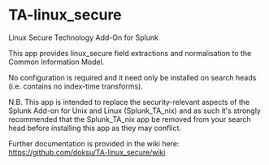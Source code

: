 # TA-linux_secure

Linux Secure Technology Add-On for Splunk

This app provides linux_secure field extractions and normalisation to the Common Information Model.

No configuration is required and it need only be installed on search heads (i.e. contains no index-time transforms).

N.B. This app is intended to replace the security-relevant aspects of the Splunk Add-on for Unix and Linux (Splunk_TA_nix) and as such it's strongly recommended that the Splunk_TA_nix app be removed from your search head before installing this app as they may conflict.

Further documentation is provided in the wiki here: https://github.com/doksu/TA-linux_secure/wiki
